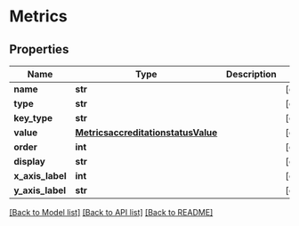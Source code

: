 # Metrics

## Properties
Name | Type | Description | Notes
------------ | ------------- | ------------- | -------------
**name** | **str** |  | [optional] 
**type** | **str** |  | [optional] 
**key_type** | **str** |  | [optional] 
**value** | [**MetricsaccreditationstatusValue**](MetricsaccreditationstatusValue.md) |  | [optional] 
**order** | **int** |  | [optional] 
**display** | **str** |  | [optional] 
**x_axis_label** | **int** |  | [optional] 
**y_axis_label** | **str** |  | [optional] 

[[Back to Model list]](../README.md#documentation-for-models) [[Back to API list]](../README.md#documentation-for-api-endpoints) [[Back to README]](../README.md)


